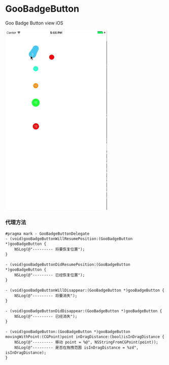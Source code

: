 # GooBadgeButton
Goo Badge Button view iOS

<img src="https://github.com/YQqiang/GooBadgeButton/blob/master/GooBadgeButton.gif" alt="GooBadgeButton.gif" width="320"> 

### 代理方法
```
#pragma mark - GooBadgeButtonDelegate
- (void)gooBadgeButtonWillResumePosition:(GooBadgeButton *)gooBadgeButton {
    NSLog(@"--------- 将要恢复位置");
}

- (void)gooBadgeButtonDidResumePosition:(GooBadgeButton *)gooBadgeButton {
    NSLog(@"--------- 已经恢复位置");
}

- (void)gooBadgeButtonWillDisappear:(GooBadgeButton *)gooBadgeButton {
    NSLog(@"--------- 将要消失");
}

- (void)gooBadgeButtonDidDisappear:(GooBadgeButton *)gooBadgeButton {
    NSLog(@"--------- 已经消失");
}

- (void)gooBadgeButton:(GooBadgeButton *)gooBadgeButton movingWithPoint:(CGPoint)point inDragDistance:(bool)isInDragDistance {
    NSLog(@"--------- 移动 point = %@", NSStringFromCGPoint(point));
    NSLog(@"--------- 是否在拖拽范围 isInDragDistance = %zd", isInDragDistance);
}
```

